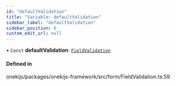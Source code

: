 ```yaml
---
id: "defaultValidation"
title: "Variable: defaultValidation"
sidebar_label: "defaultValidation"
sidebar_position: 0
custom_edit_url: null
---
```


• `Const` **defaultValidation**: [`FieldValidation`](../classes/FieldValidation.md)

#### Defined in

onekijs/packages/onekijs-framework/src/form/FieldValidation.ts:59

